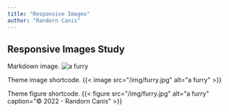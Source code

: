 ```yaml
---
title: "Responsive Images"
author: "Randorn Canis"
---
```


## Responsive Images Study

Markdown image.
![a furry](/img/furry.jpg)

Theme image shortcode.
{{< image src="/img/furry.jpg" alt="a furry" >}}

Theme figure shortcode.
{{< figure src="/img/furry.jpg" alt="a furry" caption="© 2022 - Randorn Canis" >}}
